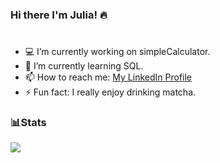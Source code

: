### Hi there I'm Julia! 🔥
#
- 💻 I’m currently working on simpleCalculator.
- 🌱 I’m currently learning SQL.
- 📫 How to reach me: [My LinkedIn Profile](https://www.linkedin.com/in/julia-klimas/)
- ⚡ Fun fact: I really enjoy drinking matcha.

### 📊Stats
<img src="https://github-readme-stats.vercel.app/api?username=juliaklimas&&show_icons=true&title_color=ffffff&icon_color=6d06e1&text_color=999999&bg_color=191919">
